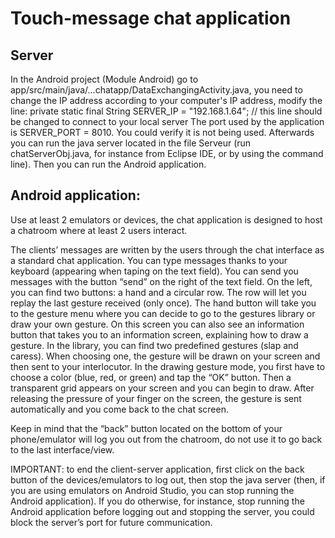 # Touch-message chat application

## Server

In the Android project (Module Android) go to app/src/main/java/...chatapp/DataExchangingActivity.java, you need to change the IP address according to your computer's IP address, modify the line: 
private static final String SERVER_IP = "192.168.1.64"; // this line should be changed to connect to your local server
The port used by the application is SERVER_PORT = 8010. You could verify it is not being used. 
Afterwards you can run the java server located in the file Serveur (run chatServerObj.java, for instance from Eclipse IDE, or by using the command line). Then you can run the Android application.

## Android application:

Use at least 2 emulators or devices, the chat application is designed to host a chatroom where at least 2 users interact. 

The clients’ messages are written by the users through the chat interface as a standard chat application. You can type messages thanks to your keyboard (appearing when taping on the text field). You can send you messages with the button “send” on the right of the text field.
On the left, you can find two buttons: a hand and a circular row. The row will let you replay the last gesture received (only once). The hand button will take you to the gesture menu where you can decide to go to the gestures library or draw your own gesture. On this screen you can also see an information button that takes you to an information screen, explaining how to draw a gesture. 
In the library, you can find two predefined gestures (slap and caress). When choosing one, the gesture will be drawn on your screen and then sent to your interlocutor.
In the drawing gesture mode, you first have to choose a color (blue, red, or green) and tap the “OK” button. Then a transparent grid appears on your screen and you can begin to draw. After releasing the pressure of your finger on the screen, the gesture is sent automatically and you come back to the chat screen.

Keep in mind that the “back” button located on the bottom of your phone/emulator will log you out from the chatroom, do not use it to go back to the last interface/view. 

IMPORTANT: to end the client-server application, first click on the back button of the devices/emulators to log out, then stop the java server (then, if you are using emulators on Android Studio, you can stop running the Android application). If you do otherwise, for instance, stop running the Android application before logging out and stopping the server, you could block the server’s port for future communication. 
